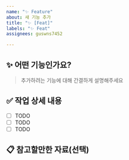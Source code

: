 ```yaml
---
name: "✨ Feature"
about: 새 기능 추가
title: "✨ [Feat]"
labels: "✨ Feat"
assignees: guswns7452

---
```


## ✨ 어떤 기능인가요?

> 추가하려는 기능에 대해 간결하게 설명해주세요

## ✅ 작업 상세 내용

- [ ] TODO
- [ ] TODO
- [ ] TODO

## 📋 참고할만한 자료(선택)
